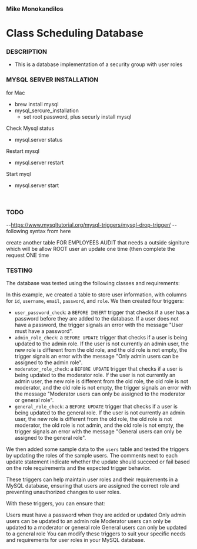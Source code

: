 ### Mike Monokandilos
#
# Class Scheduling Database

### DESCRIPTION
- This is a database implementation of a security group with user roles







### MYSQL  SERVER INSTALLATION

for Mac
- brew install mysql
- mysql_sercure_installation
   - set root password, plus securly install mysql

Check Mysql status
- mysql.server status

Restart mysql
- mysql.server restart

Start myql
- mysql.server start

<br>


### TODO
--https://www.mysqltutorial.org/mysql-triggers/mysql-drop-trigger/
--following syntax from here

create another table FOR EMPLOYEES AUDIT that needs a outside signiture which will be allow ROOT user an update one time (then complete the request ONE time


### TESTING

The database was tested using the following classes and requirements:

In this example, we created a table to store user information, with columns for `id`, `username`, `email`, `password`, and `role`. We then created four triggers: 

- `user_password_check`: a `BEFORE INSERT` trigger that checks if a user has a password before they are added to the database. If a user does not have a password, the trigger signals an error with the message "User must have a password".
- `admin_role_check`: a `BEFORE UPDATE` trigger that checks if a user is being updated to the admin role. If the user is not currently an admin user, the new role is different from the old role, and the old role is not empty, the trigger signals an error with the message "Only admin users can be assigned to the admin role".
- `moderator_role_check`: a `BEFORE UPDATE` trigger that checks if a user is being updated to the moderator role. If the user is not currently an admin user, the new role is different from the old role, the old role is not moderator, and the old role is not empty, the trigger signals an error with the message "Moderator users can only be assigned to the moderator or general role".
- `general_role_check`: a `BEFORE UPDATE` trigger that checks if a user is being updated to the general role. If the user is not currently an admin user, the new role is different from the old role, the old role is not moderator, the old role is not admin, and the old role is not empty, the trigger signals an error with the message "General users can only be assigned to the general role".

We then added some sample data to the `users` table and tested the triggers by updating the roles of the sample users. The comments next to each update statement indicate whether the update should succeed or fail based on the role requirements and the expected trigger behavior.

These triggers can help maintain user roles and their requirements in a MySQL database, ensuring that users are assigned the correct role and preventing unauthorized changes to user roles.


With these triggers, you can ensure that:

Users must have a password when they are added or updated
Only admin users can be updated to an admin role
Moderator users can only be updated to a moderator or general role
General users can only be updated to a general role
You can modify these triggers to suit your specific needs and requirements for user roles in your MySQL database.
